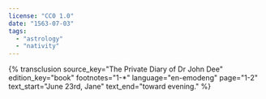 ```yaml
---
license: "CC0 1.0"
date: "1563-07-03"
tags:
  - "astrology"
  - "nativity"
---
```

{% transclusion
  source_key="The Private Diary of Dr John Dee"
  edition_key="book"
  footnotes="1-*"
  language="en-emodeng"
  page="1-2"
  text_start="June 23rd, Jane"
  text_end="toward evening."
%}
